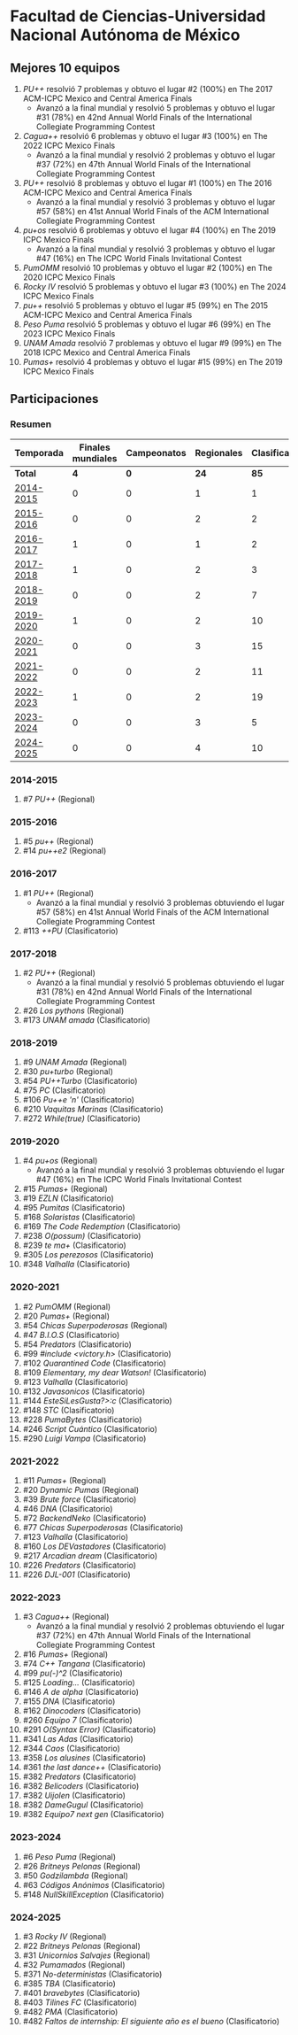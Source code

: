 ---
---

# Facultad de Ciencias-Universidad Nacional Autónoma de México

## Mejores 10 equipos

1. _PU++_ resolvió 7 problemas y obtuvo el lugar #2 (100%) en The 2017 ACM-ICPC Mexico and Central America Finals
    - Avanzó a la final mundial y resolvió 5 problemas y obtuvo el lugar #31 (78%) en 42nd Annual World Finals of the International Collegiate Programming Contest
1. _Cagua++_ resolvió 6 problemas y obtuvo el lugar #3 (100%) en The 2022 ICPC Mexico Finals
    - Avanzó a la final mundial y resolvió 2 problemas y obtuvo el lugar #37 (72%) en 47th Annual World Finals of the International Collegiate Programming Contest
1. _PU++_ resolvió 8 problemas y obtuvo el lugar #1 (100%) en The 2016 ACM-ICPC Mexico and Central America Finals
    - Avanzó a la final mundial y resolvió 3 problemas y obtuvo el lugar #57 (58%) en 41st Annual World Finals of the ACM International Collegiate Programming Contest
1. _pu+os_ resolvió 6 problemas y obtuvo el lugar #4 (100%) en The 2019 ICPC Mexico Finals
    - Avanzó a la final mundial y resolvió 3 problemas y obtuvo el lugar #47 (16%) en The ICPC World Finals Invitational Contest
1. _PumOMM_ resolvió 10 problemas y obtuvo el lugar #2 (100%) en The 2020 ICPC Mexico Finals
1. _Rocky IV_ resolvió 5 problemas y obtuvo el lugar #3 (100%) en The 2024 ICPC Mexico Finals
1. _pu++_ resolvió 5 problemas y obtuvo el lugar #5 (99%) en The 2015 ACM-ICPC Mexico and Central America Finals
1. _Peso Puma_ resolvió 5 problemas y obtuvo el lugar #6 (99%) en The 2023 ICPC Mexico Finals
1. _UNAM Amada_ resolvió 7 problemas y obtuvo el lugar #9 (99%) en The 2018 ICPC Mexico and Central America Finals
1. _Pumas+_ resolvió 4 problemas y obtuvo el lugar #15 (99%) en The 2019 ICPC Mexico Finals

## Participaciones

### Resumen

| Temporada | Finales mundiales | Campeonatos | Regionales | Clasificatorios | Equipos |
| --- | --- | --- | --- | --- | --- |
| **Total** | **4** | **0** | **24** | **85** | **85** |
| [2014-2015](#2014-2015) | 0 | 0 | 1 | 1 | 1 |
| [2015-2016](#2015-2016) | 0 | 0 | 2 | 2 | 2 |
| [2016-2017](#2016-2017) | 1 | 0 | 1 | 2 | 2 |
| [2017-2018](#2017-2018) | 1 | 0 | 2 | 3 | 3 |
| [2018-2019](#2018-2019) | 0 | 0 | 2 | 7 | 7 |
| [2019-2020](#2019-2020) | 1 | 0 | 2 | 10 | 10 |
| [2020-2021](#2020-2021) | 0 | 0 | 3 | 15 | 15 |
| [2021-2022](#2021-2022) | 0 | 0 | 2 | 11 | 11 |
| [2022-2023](#2022-2023) | 1 | 0 | 2 | 19 | 19 |
| [2023-2024](#2023-2024) | 0 | 0 | 3 | 5 | 5 |
| [2024-2025](#2024-2025) | 0 | 0 | 4 | 10 | 10 |

### 2014-2015

1. #7 _PU++_ (Regional)

### 2015-2016

1. #5 _pu++_ (Regional)
1. #14 _pu++e2_ (Regional)

### 2016-2017

1. #1 _PU++_ (Regional)
    - Avanzó a la final mundial y resolvió 3 problemas obtuviendo el lugar #57 (58%) en 41st Annual World Finals of the ACM International Collegiate Programming Contest
1. #113 _++PU_ (Clasificatorio)

### 2017-2018

1. #2 _PU++_ (Regional)
    - Avanzó a la final mundial y resolvió 5 problemas obtuviendo el lugar #31 (78%) en 42nd Annual World Finals of the International Collegiate Programming Contest
1. #26 _Los pythons_ (Regional)
1. #173 _UNAM amada_ (Clasificatorio)

### 2018-2019

1. #9 _UNAM Amada_ (Regional)
1. #30 _pu+turbo_ (Regional)
1. #54 _PU++Turbo_ (Clasificatorio)
1. #75 _PC_ (Clasificatorio)
1. #106 _Pu++e 'n'_ (Clasificatorio)
1. #210 _Vaquitas Marinas_ (Clasificatorio)
1. #272 _While(true)_ (Clasificatorio)

### 2019-2020

1. #4 _pu+os_ (Regional)
    - Avanzó a la final mundial y resolvió 3 problemas obtuviendo el lugar #47 (16%) en The ICPC World Finals Invitational Contest
1. #15 _Pumas+_ (Regional)
1. #19 _EZLN_ (Clasificatorio)
1. #95 _Pumitas_ (Clasificatorio)
1. #168 _Solaristas_ (Clasificatorio)
1. #169 _The Code Redemption_ (Clasificatorio)
1. #238 _O(possum)_ (Clasificatorio)
1. #239 _te ma+_ (Clasificatorio)
1. #305 _Los perezosos_ (Clasificatorio)
1. #348 _Valhalla_ (Clasificatorio)

### 2020-2021

1. #2 _PumOMM_ (Regional)
1. #20 _Pumas+_ (Regional)
1. #54 _Chicas Superpoderosas_ (Regional)
1. #47 _B.I.O.S_ (Clasificatorio)
1. #54 _Predators_ (Clasificatorio)
1. #99 _#include <victory.h>_ (Clasificatorio)
1. #102 _Quarantined Code_ (Clasificatorio)
1. #109 _Elementary, my dear Watson!_ (Clasificatorio)
1. #123 _Valhalla_ (Clasificatorio)
1. #132 _Javasonicos_ (Clasificatorio)
1. #144 _EsteSiLesGusta?>:c_ (Clasificatorio)
1. #148 _STC_ (Clasificatorio)
1. #228 _PumaBytes_ (Clasificatorio)
1. #246 _Script Cuántico_ (Clasificatorio)
1. #290 _Luigi Vampa_ (Clasificatorio)

### 2021-2022

1. #11 _Pumas+_ (Regional)
1. #20 _Dynamic Pumas_ (Regional)
1. #39 _Brute force_ (Clasificatorio)
1. #46 _DNA_ (Clasificatorio)
1. #72 _BackendNeko_ (Clasificatorio)
1. #77 _Chicas Superpoderosas_ (Clasificatorio)
1. #123 _Valhalla_ (Clasificatorio)
1. #160 _Los DEVastadores_ (Clasificatorio)
1. #217 _Arcadian dream_ (Clasificatorio)
1. #226 _Predators_ (Clasificatorio)
1. #226 _DJL-001_ (Clasificatorio)

### 2022-2023

1. #3 _Cagua++_ (Regional)
    - Avanzó a la final mundial y resolvió 2 problemas obtuviendo el lugar #37 (72%) en 47th Annual World Finals of the International Collegiate Programming Contest
1. #16 _Pumas+_ (Regional)
1. #74 _C++ Tangana_ (Clasificatorio)
1. #99 _pu(-)^2_ (Clasificatorio)
1. #125 _Loading..._ (Clasificatorio)
1. #146 _A de alpha_ (Clasificatorio)
1. #155 _DNA_ (Clasificatorio)
1. #162 _Dinocoders_ (Clasificatorio)
1. #260 _Equipo 7_ (Clasificatorio)
1. #291 _O(Syntax Error)_ (Clasificatorio)
1. #341 _Las Adas_ (Clasificatorio)
1. #344 _Caos_ (Clasificatorio)
1. #358 _Los alusines_ (Clasificatorio)
1. #361 _the last dance++_ (Clasificatorio)
1. #382 _Predators_ (Clasificatorio)
1. #382 _Belicoders_ (Clasificatorio)
1. #382 _Uijolen_ (Clasificatorio)
1. #382 _DameGugul_ (Clasificatorio)
1. #382 _Equipo7 next gen_ (Clasificatorio)

### 2023-2024

1. #6 _Peso Puma_ (Regional)
1. #26 _Britneys Pelonas_ (Regional)
1. #50 _Godzilambda_ (Regional)
1. #63 _Códigos Anónimos_ (Clasificatorio)
1. #148 _NullSkillException_ (Clasificatorio)

### 2024-2025

1. #3 _Rocky IV_ (Regional)
1. #22 _Britneys Pelonas_ (Regional)
1. #31 _Unicornios Salvajes_ (Regional)
1. #32 _Pumamados_ (Regional)
1. #371 _No-deterministas_ (Clasificatorio)
1. #385 _TBA_ (Clasificatorio)
1. #401 _bravebytes_ (Clasificatorio)
1. #403 _Tilines FC_ (Clasificatorio)
1. #482 _PMA_ (Clasificatorio)
1. #482 _Faltos de internship: El siguiente año es el bueno_ (Clasificatorio)



